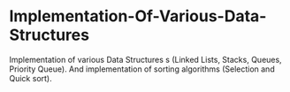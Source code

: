 # Implementation-Of-Various-Data-Structures
Implementation of various Data Structures s (Linked Lists, Stacks, Queues, Priority Queue). And implementation of sorting algorithms (Selection and Quick sort).
